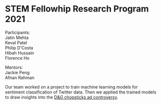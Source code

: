 # STEM Fellowhip Research Program 2021

Participants:  
Jatin Mehta  
Keval Patel  
Philip D'Costa  
Hibah Hussain  
Florence Ho  

Mentors:  
Jackie Peng  
Afnan Rahman  

Our team worked on a project to train machine learning models for sentiment classification of Twitter data. Then we applied the trained models to draw insights into the [D&G chopsticks ad controversy](https://www.cnn.com/style/article/dolce-and-gabbana-model-zuo-ye/index.html).


